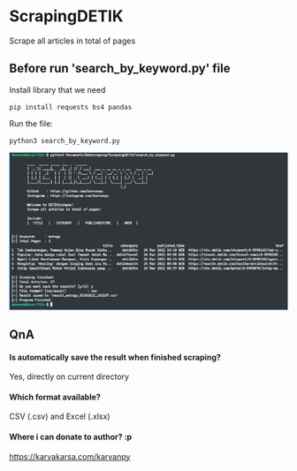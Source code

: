 # ScrapingDETIK
Scrape all articles in total of pages

## Before run 'search_by_keyword.py' file
Install library that we need
```
pip install requests bs4 pandas
```
Run the file:
```
python3 search_by_keyword.py
```

![](https://raw.githubusercontent.com/karvanpy/ScrapingDETIK/main/ScrapingDETIK%20-%20overview.jpg)

## QnA
#### Is automatically save the result when finished scraping?
Yes, directly on current directory
#### Which format available?
CSV (.csv) and Excel (.xlsx)
#### Where i can donate to author? :p
https://karyakarsa.com/karvanpy
